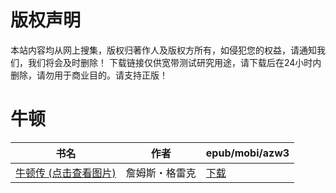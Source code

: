 # 版权声明

本站内容均从网上搜集，版权归著作人及版权方所有，如侵犯您的权益，请通知我们，我们将会及时删除！ 下载链接仅供宽带测试研究用途，请下载后在24小时内删除，请勿用于商业目的。请支持正版！

# 牛顿

| 书名 | 作者 | epub/mobi/azw3 |
| --- | --- | --- |
| [牛顿传 (点击查看图片)](https://www.dushupai.com/attachment/2024/06/12/da37726e7444b67b.jpg) | 詹姆斯・格雷克 | [下载](https://url89.ctfile.com/f/31084289-1375499524-4bd6cf?p=8866) |
